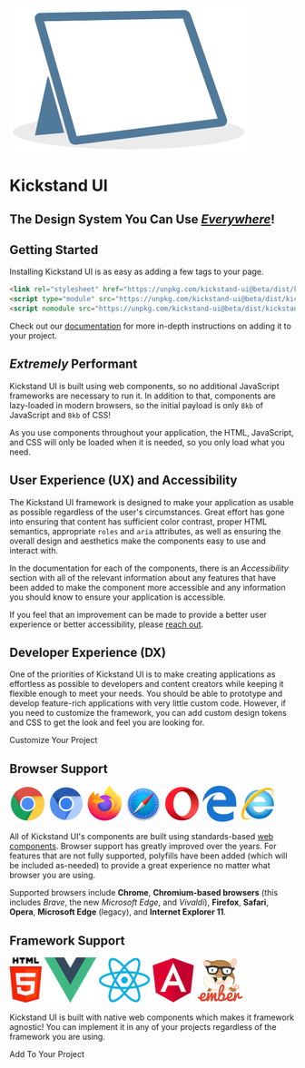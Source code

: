 <div class="display-flex align-center">
    <img class="w-25" src="/images/kickstand_logo.png" alt="kickstand logo" />
    <div class="ml-lg">
        <h1 class="text-xxl">Kickstand UI</h1>
        <h2 class="border-none text-md text-bold">The Design System You Can Use <em><u>Everywhere</u></em>!</h2>
    </div>
</div>

## Getting Started

Installing Kickstand UI is as easy as adding a few tags to your page.

```html
<link rel="stylesheet" href="https://unpkg.com/kickstand-ui@beta/dist/kickstand-ui/kickstand-ui.css" />
<script type="module" src="https://unpkg.com/kickstand-ui@beta/dist/kickstand-ui/kickstand-ui.esm.js"></script>
<script nomodule src="https://unpkg.com/kickstand-ui@beta/dist/kickstand-ui/kickstand-ui.js"></script>
```

Check out our [documentation](/getting-started/installation.html) for more in-depth instructions on adding it to your project.

## _Extremely_ Performant

Kickstand UI is built using web components, so no additional JavaScript frameworks are necessary to run it. In addition to that, components are lazy-loaded in modern browsers, so the initial payload is only `8kb` of JavaScript and `8kb` of CSS!

As you use components throughout your application, the HTML, JavaScript, and CSS will only be loaded when it is needed, so you only load what you need.

## User Experience (UX) and Accessibility

The Kickstand UI framework is designed to make your application as usable as possible regardless of the user's circumstances. Great effort has gone into ensuring that content has sufficient color contrast, proper HTML semantics, appropriate `roles` and `aria` attributes, as well as ensuring the overall design and aesthetics make the components easy to use and interact with.

In the documentation for each of the components, there is an _Accessibility_ section with all of the relevant information about any features that have been added to make the component more accessible and any information you should know to ensure your application is accessible.

If you feel that an improvement can be made to provide a better user experience or better accessibility, please [reach out](./contact.md).

## Developer Experience (DX)

One of the priorities of Kickstand UI is to make creating applications as effortless as possible to developers and content creators while keeping it flexible enough to meet your needs. You should be able to prototype and develop feature-rich applications with very little custom code. However, if you need to customize the framework, you can add custom design tokens and CSS to get the look and feel you are looking for.

<div class="my-lg text-center">
    <ks-button display="hollow" href="/design-tokens/design-tokens.html">Customize Your Project</ks-button>
</div>

## Browser Support

<div class="display-flex flex-wrap space-around my-lg">
    <img src="/images/browsers/chrome.png" alt="Chrome" title="Chrome" style="width:64px; height:64px;" />
    <img src="/images/browsers/chromium.png" alt="Chromium" title="Chromium" style="width:64px; height:64px;" />
    <img src="/images/browsers/firefox.png" alt="Firefox" title="Firefox" style="width:64px; height:64px;" />
    <img src="/images/browsers/safari.png" alt="Safari" title="Safari" style="width:64px; height:64px;" />
    <img src="/images/browsers/opera.png" alt="Opera" title="Opera" style="width:64px; height:64px;" />
    <img src="/images/browsers/edge.jpeg" alt="Edge" title="Edge" style="width:auto; height:64px;" />
    <img src="/images/browsers/internet_explorer.png" alt="Internet Explorer 11" title="Internet Explorer 11" style="width:64px; height:64px;" />
</div>

All of Kickstand UI's components are built using standards-based [web components](https://www.webcomponents.org/introduction). Browser support has greatly improved over the years. For features that are not fully supported, polyfills have been added (which will be included as-needed) to provide a great experience no matter what browser you are using.

Supported browsers include **Chrome**, **Chromium-based browsers** (this includes _Brave_, the new _Microsoft Edge_, and _Vivaldi_), **Firefox**, **Safari**, **Opera**, **Microsoft Edge** (legacy), and **Internet Explorer 11**.

## Framework Support

<div class="display-flex flex-wrap space-around my-lg">
    <a href="/getting-started/installation.html"><img src="/images/frameworks/HTML5.JPG" alt="HTML5" title="HTML5" style="width:auto; height:80px;" /></a>
    <a href="/getting-started/framework-integrations/vue.html"><img src="/images/frameworks/vuejs.png" alt="Vuejs" title="Vuejs" style="width:auto; height:80px;" /></a>
    <a href="/getting-started/framework-integrations/react.html"><img src="/images/frameworks/react.png" alt="React" title="React" style="width:auto; height:80px;" /></a>
    <a href="/getting-started/framework-integrations/angular.html"><img src="/images/frameworks/angular.png" alt="Angular" title="Angular" style="width:auto; height:80px;" /></a>
    <a href="/getting-started/framework-integrations/ember.html"><img src="/images/frameworks/emberjs.png" alt="Ember" title="Ember" style="width:auto; height:80px;" /></a>
</div>

Kickstand UI is built with native web components which makes it framework agnostic! You can implement it in any of your projects regardless of the framework you are using.

<div class="my-lg text-center">
    <ks-button display="hollow" href="/getting-started/installation.html">Add To Your Project</ks-button>
</div>
